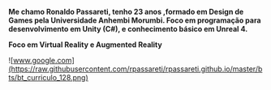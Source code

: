 **Me chamo Ronaldo Passareti, tenho 23 anos ,formado em Design de Games pela Universidade Anhembi Morumbi. Foco em programação para desenvolvimento em Unity (C#), e conhecimento básico em Unreal 4.**

**Foco em Virtual Reality e Augmented Reality**

![www.google.com](https://raw.githubusercontent.com/rpassareti/rpassareti.github.io/master/bts/bt_curriculo_128.png)
